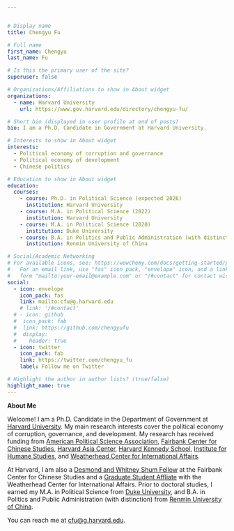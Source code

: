 ```yaml
---


# Display name
title: Chengyu Fu

# Full name
first_name: Chengyu
last_name: Fu

# Is this the primary user of the site?
superuser: false

# Organizations/Affiliations to show in About widget
organizations:
  - name: Harvard University
    url: https://www.gov.harvard.edu/directory/chengyu-fu/

# Short bio (displayed in user profile at end of posts)
bio: I am a Ph.D. Candidate in Government at Harvard University.

# Interests to show in About widget
interests:
  - Political economy of corruption and governance
  - Political economy of development
  - Chinese politics

# Education to show in About widget
education:
  courses:
    - course: Ph.D. in Political Science (expected 2026)
      institution: Harvard University
    - course: M.A. in Political Science (2022)
      institution: Harvard University
    - course: M.A. in Political Science (2020)
      institution: Duke University
    - course: B.A. in Politics and Public Administration (with distinction, 2018)
      institution: Renmin University of China

# Social/Academic Networking
# For available icons, see: https://wowchemy.com/docs/getting-started/page-builder/#icons
#   For an email link, use "fas" icon pack, "envelope" icon, and a link in the
#   form "mailto:your-email@example.com" or "/#contact" for contact widget.
social:
  - icon: envelope
    icon_pack: fas
    link: mailto:cfu@g.harvard.edu
    # link: '/#contact'
  # - icon: github
  #  icon_pack: fab
  #  link: https://github.com/chengyufu
  #  display:
  #    header: true
  - icon: twitter
    icon_pack: fab
    link: https://twitter.com/chengyu_fu
    label: Follow me on Twitter

# Highlight the author in author lists? (true/false)
highlight_name: true
---
```


**About Me**

Welcome! I am a Ph.D. Candidate in the Department of Government at [Harvard University](https://www.gov.harvard.edu/). My main research interests cover the political economy of corruption, governance, and development. My research has received funding from [American Political Science Association](https://www.apsanet.org/About/About-APSA), [Fairbank Center for Chinese Studies](https://fairbank.fas.harvard.edu/), [Harvard Asia Center](https://asiacenter.harvard.edu/), [Harvard Kennedy School](https://www.hks.harvard.edu/), [Institute for Humane Studies](https://www.theihs.org/), and [Weatherhead Center for International Affairs](https://wcfia.harvard.edu/). 

At Harvard, I am also a [Desmond and Whitney Shum Fellow](https://fairbank.fas.harvard.edu/person/chengyu-fu/) at the Fairbank Center for Chinese Studies and a [Graduate Student Affliate](https://wcfia.harvard.edu/people/chengyu-fu) with the Weatherhead Center for International Affairs. Prior to doctoral studies, I earned my M.A. in Political Science from [Duke University](https://polisci.duke.edu/), and B.A. in Politics and Public Administration (with distinction) from [Renmin University of China](http://sis.ruc.edu.cn/).

You can reach me at [cfu@g.harvard.edu](mailto:cfu@g.harvard.edu).
